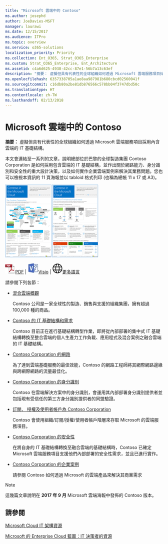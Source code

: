 ```yaml
---
title: "Microsoft 雲端中的 Contoso"
ms.author: josephd
author: JoeDavies-MSFT
manager: laurawi
ms.date: 12/15/2017
ms.audience: ITPro
ms.topic: overview
ms.service: o365-solutions
localization_priority: Priority
ms.collection: Ent_O365, Strat_O365_Enterprise
ms.custom: Strat_O365_Enterprise, Ent_Architecture
ms.assetid: c4a6d625-4938-42cc-87e1-56b7a13c63ef
description: "摘要： 虛擬但具有代表性的全球組織如何透過 Microsoft 雲端服務項目採用內含雲端的 IT 基礎結構。"
ms.openlocfilehash: 6357338705a1ae8aa987981b680cbcd02560041f
ms.sourcegitcommit: c16db80a2be81db876566c578bb04f3747dbd50c
ms.translationtype: HT
ms.contentlocale: zh-TW
ms.lasthandoff: 02/13/2018
---
```

# <a name="contoso-in-the-microsoft-cloud"></a>Microsoft 雲端中的 Contoso

 **摘要：** 虛擬但具有代表性的全球組織如何透過 Microsoft 雲端服務項目採用內含雲端的 IT 基礎結構。
  
本文會連結至一系列的文章，說明總部位於巴黎的全球製造集團 Contoso Corporation 是如何採用包含雲端的 IT 基礎結構，並作出關於網路能力、身分識別和安全性的重大設計決策，以及如何實作企業雲端案例來解決其業務問題。您也可以檢視本資訊的 11 頁海報並以 tabloid 格式列印 (也稱為總帳 11 x 17 或 A3)。
  
[![Microsoft 雲端海報中 Contoso 的縮圖影像。](images/Contoso_Poster/Thumbnail.png)](https://www.microsoft.com/download/details.aspx?id=54427)
  
![PDF 檔案](images/Common_Images/PDFIcon.png)[PDF](https://go.microsoft.com/fwlink/p/?linkid=842085)  | ![Visio 檔案](images/Common_Images/VisioIcon.png)[Visio](https://go.microsoft.com/fwlink/p/?linkid=842086)  | ![參閱其他語言版本的頁面](images/Common_Images/GlobeIcon.png)[更多語言](https://www.microsoft.com/download/details.aspx?id=54427)
  
請參閱下列各節：
  
- [混合雲端概觀](hybrid-cloud-overview.md)
    
    Contoso 公司是一家全球性的製造、銷售與支援的組織集團，擁有超過 100,000 種的商品。 
    
- [Contoso 的 IT 基礎結構和需求](contoso-it-infrastructure-and-needs.md)
    
    Contoso 目前正在進行基礎結構轉型作業，即將從內部部署的集中式 IT 基礎結構轉換至整合雲端的個人生產力工作負載、應用程式及混合案例之融合雲端的 IT 基礎結構。
    
- [Contoso Corporation 的網路](networking-for-the-contoso-corporation.md)
    
    為了達到雲端基礎服務的最佳效能，Contoso 的網路工程師將其網際網路邊緣與跨網際網路的流量最佳化。
    
- [Contoso Corporation 的身分識別](identity-for-the-contoso-corporation.md)
    
    Contoso 在雲端解決方案中的身分識別，會運用其內部部署身分識別提供者並包括現有受信任的第三方身分識別提供者的同盟驗證。
    
- [訂閱、 授權及使用者帳戶為 Contoso Corporation](subscriptions-licenses-and-user-accounts-for-the-contoso-corporation.md)
    
    Contoso 會使用組織/訂閱/授權/使用者帳戶階層來存取 Microsoft 的雲端服務項目。
    
- [Contoso Corporation 的安全性](security-for-the-contoso-corporation.md)
    
    在將自身的 IT 基礎結構轉換至融合雲端的基礎結構時，Contoso 已確定 Microsoft 雲端服務項目支援他們內部部署的安全性需求，並且已進行實作。
    
- [Contoso Corporation 的企業案例](enterprise-scenarios-for-the-contoso-corporation.md)
    
    請參閱 Contoso 如何透過 Microsoft 的雲端產品來解決其商業需求
    
> [!NOTE]
> 這幾篇文章說明在 **2017 年 9 月** Microsoft 雲端海報中發佈的 Contoso 版本。
  
## <a name="see-also"></a>請參閱

[Microsoft Cloud IT 架構資源](microsoft-cloud-it-architecture-resources.md)

[Microsoft 的 Enterprise Cloud 藍圖：IT 決策者的資源](https://sway.com/FJ2xsyWtkJc2taRD)



